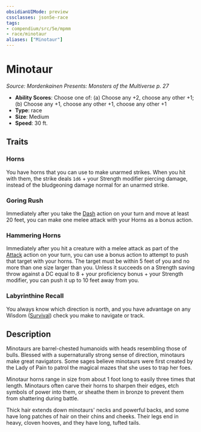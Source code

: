 ```yaml
---
obsidianUIMode: preview
cssclasses: json5e-race
tags:
- compendium/src/5e/mpmm
- race/minotaur
aliases: ["Minotaur"]
---
```

# Minotaur
*Source: Mordenkainen Presents: Monsters of the Multiverse p. 27*  

- **Ability Scores**: Choose one of: (a) Choose any +2, choose any other +1; (b) Choose any +1, choose any other +1, choose any other +1
- **Type**: race
- **Size**: Medium
- **Speed**: 30 ft.

## Traits

### Horns

You have horns that you can use to make unarmed strikes. When you hit with them, the strike deals `1d6` + your Strength modifier piercing damage, instead of the bludgeoning damage normal for an unarmed strike.

### Goring Rush

Immediately after you take the [Dash](z_compendium/rules/actions.md#Dash) action on your turn and move at least 20 feet, you can make one melee attack with your Horns as a bonus action.

### Hammering Horns

Immediately after you hit a creature with a melee attack as part of the [Attack](z_compendium/rules/actions.md#Attack) action on your turn, you can use a bonus action to attempt to push that target with your horns. The target must be within 5 feet of you and no more than one size larger than you. Unless it succeeds on a Strength saving throw against a DC equal to 8 + your proficiency bonus + your Strength modifier, you can push it up to 10 feet away from you.

### Labyrinthine Recall

You always know which direction is north, and you have advantage on any Wisdom ([Survival](z_compendium/rules/skills.md#Survival)) check you make to navigate or track.

## Description

Minotaurs are barrel-chested humanoids with heads resembling those of bulls. Blessed with a supernaturally strong sense of direction, minotaurs make great navigators. Some sages believe minotaurs were first created by the Lady of Pain to patrol the magical mazes that she uses to trap her foes.

Minotaur horns range in size from about 1 foot long to easily three times that length. Minotaurs often carve their horns to sharpen their edges, etch symbols of power into them, or sheathe them in bronze to prevent them from shattering during battle.

Thick hair extends down minotaurs' necks and powerful backs, and some have long patches of hair on their chins and cheeks. Their legs end in heavy, cloven hooves, and they have long, tufted tails.